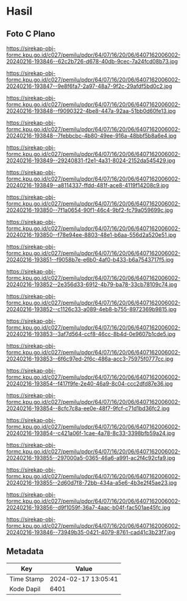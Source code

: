 # Hasil

## Foto C Plano

https://sirekap-obj-formc.kpu.go.id/c027/pemilu/pdpr/64/07/16/20/06/6407162006002-20240216-193846--62c2b726-d678-40db-9cec-7a24fcd08b73.jpg

https://sirekap-obj-formc.kpu.go.id/c027/pemilu/pdpr/64/07/16/20/06/6407162006002-20240216-193847--9e8f6fa7-2a97-48a7-9f2c-29afdf5bd0c2.jpg

https://sirekap-obj-formc.kpu.go.id/c027/pemilu/pdpr/64/07/16/20/06/6407162006002-20240216-193848--f9090322-4be8-447a-92aa-51bb0d60fe13.jpg

https://sirekap-obj-formc.kpu.go.id/c027/pemilu/pdpr/64/07/16/20/06/6407162006002-20240216-193848--7febbcbc-4b80-49ee-916a-48bbf5b8a6e4.jpg

https://sirekap-obj-formc.kpu.go.id/c027/pemilu/pdpr/64/07/16/20/06/6407162006002-20240216-193849--29240831-f2e1-4a31-8024-2152da545429.jpg

https://sirekap-obj-formc.kpu.go.id/c027/pemilu/pdpr/64/07/16/20/06/6407162006002-20240216-193849--a8114337-ffdd-481f-ace8-4119f14208c9.jpg

https://sirekap-obj-formc.kpu.go.id/c027/pemilu/pdpr/64/07/16/20/06/6407162006002-20240216-193850--7f1a0654-90f1-46c4-9bf2-fc79a059699c.jpg

https://sirekap-obj-formc.kpu.go.id/c027/pemilu/pdpr/64/07/16/20/06/6407162006002-20240216-193850--f78e94ee-8803-48e1-b6aa-556d2a520e51.jpg

https://sirekap-obj-formc.kpu.go.id/c027/pemilu/pdpr/64/07/16/20/06/6407162006002-20240216-193851--f9058b7e-e6b0-4af0-b433-b6a7543717f5.jpg

https://sirekap-obj-formc.kpu.go.id/c027/pemilu/pdpr/64/07/16/20/06/6407162006002-20240216-193852--2e356d33-6912-4b79-ba78-33cb78109c74.jpg

https://sirekap-obj-formc.kpu.go.id/c027/pemilu/pdpr/64/07/16/20/06/6407162006002-20240216-193852--c1126c33-a089-4eb8-b755-8972369b9815.jpg

https://sirekap-obj-formc.kpu.go.id/c027/pemilu/pdpr/64/07/16/20/06/6407162006002-20240216-193853--3af7d564-ccf8-46cc-8b4d-0e9607b1cde5.jpg

https://sirekap-obj-formc.kpu.go.id/c027/pemilu/pdpr/64/07/16/20/06/6407162006002-20240216-193853--6f6c97ed-2f6c-486a-acc3-75975f0777cc.jpg

https://sirekap-obj-formc.kpu.go.id/c027/pemilu/pdpr/64/07/16/20/06/6407162006002-20240216-193854--f417f9fe-2e40-46a9-8c04-ccc2dfd87e36.jpg

https://sirekap-obj-formc.kpu.go.id/c027/pemilu/pdpr/64/07/16/20/06/6407162006002-20240216-193854--8cfc7c8a-ee0e-48f7-9fcf-c71d1bd36fc2.jpg

https://sirekap-obj-formc.kpu.go.id/c027/pemilu/pdpr/64/07/16/20/06/6407162006002-20240216-193854--c421a06f-1cae-4a78-8c33-3398bfb59a24.jpg

https://sirekap-obj-formc.kpu.go.id/c027/pemilu/pdpr/64/07/16/20/06/6407162006002-20240216-193855--297000a5-0365-46a6-a991-ac2f4c92cfa9.jpg

https://sirekap-obj-formc.kpu.go.id/c027/pemilu/pdpr/64/07/16/20/06/6407162006002-20240216-193855--2d60d7f8-72bb-434a-a5e6-4b3e2f45ae23.jpg

https://sirekap-obj-formc.kpu.go.id/c027/pemilu/pdpr/64/07/16/20/06/6407162006002-20240216-193856--d9f1059f-36a7-4aac-b04f-fac501ae45fc.jpg

https://sirekap-obj-formc.kpu.go.id/c027/pemilu/pdpr/64/07/16/20/06/6407162006002-20240216-193846--73949b35-0421-4079-8761-cad41c3b23f7.jpg


## Metadata

| Key        | Value               |
| ---------- | ------------------- |
| Time Stamp | 2024-02-17 13:05:41 |
| Kode Dapil | 6401                |




